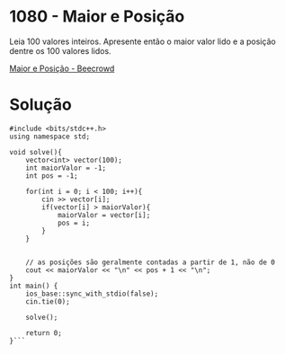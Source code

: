# 1080 - Maior e Posição

Leia 100 valores inteiros. Apresente então o maior valor lido e a posição dentre os 100 valores lidos.

[Maior e Posição - Beecrowd](https://www.beecrowd.com.br/judge/pt/problems/view/1080)

# Solução

```
#include <bits/stdc++.h>
using namespace std;

void solve(){
    vector<int> vector(100);
    int maiorValor = -1;
    int pos = -1;
    
    for(int i = 0; i < 100; i++){
        cin >> vector[i];
        if(vector[i] > maiorValor){
            maiorValor = vector[i];
            pos = i;
        }
    }
    

    // as posições são geralmente contadas a partir de 1, não de 0
    cout << maiorValor << "\n" << pos + 1 << "\n";
}
int main() {
    ios_base::sync_with_stdio(false); 
    cin.tie(0);

    solve();

    return 0;
}```